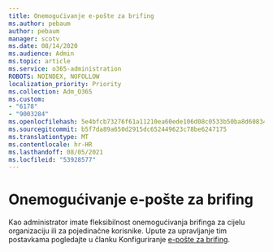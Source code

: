 ```yaml
---
title: Onemogućivanje e-pošte za brifing
ms.author: pebaum
author: pebaum
manager: scotv
ms.date: 08/14/2020
ms.audience: Admin
ms.topic: article
ms.service: o365-administration
ROBOTS: NOINDEX, NOFOLLOW
localization_priority: Priority
ms.collection: Adm_O365
ms.custom:
- "6178"
- "9003284"
ms.openlocfilehash: 5e4bfcb73276f61a11210ea60ede106d08c0533b50ba8d60834dd0d353c3a2bb
ms.sourcegitcommit: b5f7da89a650d2915dc652449623c78be6247175
ms.translationtype: MT
ms.contentlocale: hr-HR
ms.lasthandoff: 08/05/2021
ms.locfileid: "53928577"
---
```

# <a name="disabling-briefing-email"></a>Onemogućivanje e-pošte za brifing

Kao administrator imate fleksibilnost onemogućivanja brifinga za cijelu organizaciju ili za pojedinačne korisnike. Upute za upravljanje tim postavkama pogledajte u članku Konfiguriranje [e-pošte za brifing](https://docs.microsoft.com/briefing/be-admin).